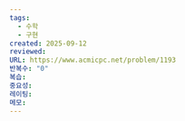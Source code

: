 ```yaml
---
tags:
  - 수학
  - 구현
created: 2025-09-12
reviewed:
URL: https://www.acmicpc.net/problem/1193
반복수: "0"
복습:
중요성:
레이팅:
메모:
---
```

